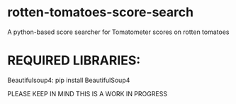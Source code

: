 # rotten-tomatoes-score-search
A python-based score searcher for Tomatometer scores on rotten tomatoes

# REQUIRED LIBRARIES: 

Beautifulsoup4:
pip install BeautifulSoup4

PLEASE KEEP IN MIND THIS IS A WORK IN PROGRESS


